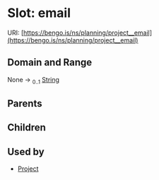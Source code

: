 
# Slot: email




URI: [https://bengo.is/ns/planning/project__email](https://bengo.is/ns/planning/project__email)


## Domain and Range

None &#8594;  <sub>0..1</sub> [String](types/String.md)

## Parents


## Children


## Used by

 * [Project](Project.md)
